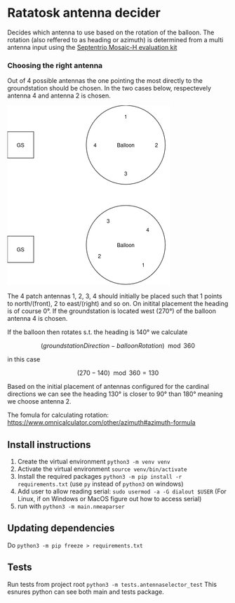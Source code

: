 # Ratatosk antenna decider
Decides which antenna to use based on the rotation of the balloon. The rotation (also reffered to as heading or azimuth) is determined from a multi antenna input using the [Septentrio Mosaic-H evaluation kit](https://www.septentrio.com/en/products/gnss-receivers/gnss-receiver-modules/mosaic-h-evaluation-kit) 

### Choosing the right antenna
Out of 4 possible antennas the one pointing the most directly to the groundstation should be chosen. In the two cases below, respectevely antenna 4 and antenna 2 is chosen. 

![balloon_rotation](balloon_rotation.png)

The 4 patch antennas 1, 2, 3, 4 should initially be placed such that 1 points to north/(front), 2 to east/(right) and so on. On initital placement the heading is of course 0°. If the groundstation is located west (270°) of the balloon antenna 4 is chosen. 

If the balloon then rotates s.t. the heading is 140° we calculate 

$$
(groundstationDirection - balloonRotation) \mod 360 
$$

in this case 

$$ 
(270 - 140) \mod 360 =130 
$$

Based on the initial placement of antennas configured for the cardinal directions we can see the heading 130° is closer to 90° than 180° meaning we choose antenna 2.  



The fomula for calculating rotation: https://www.omnicalculator.com/other/azimuth#azimuth-formula

## Install instructions
1. Create the virtual environment `python3 -m venv venv`
2. Activate the virtual environment `source venv/bin/activate`
3. Install the required packages `python3 -m pip install -r requirements.txt` (use `py` instead of `python3` on windows) 
4. Add user to allow reading serial: `sudo usermod -a -G dialout $USER` (For Linux, if on Windows or MacOS figure out how to access serial)
5. run with `python3 -m main.nmeaparser`

## Updating dependencies
Do `python3 -m pip freeze > requirements.txt`

## Tests
Run tests from project root `python3 -m tests.antennaselector_test`
This esnures python can see both main and tests package. 

